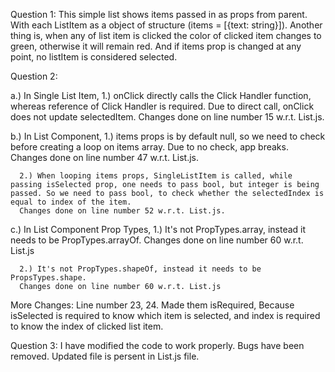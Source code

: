 Question 1:
  This simple list shows items passed in as props from parent.
  With each ListItem as a object of structure (items = [{text: string}]).
  Another thing is, when any of list item is clicked the color of clicked item changes to green, otherwise it will remain red.
  And if items prop is changed at any point, no listItem is considered selected.

Question 2: 

  a.) In Single List Item, 
      1.) onClick directly calls the Click Handler function, whereas reference of Click Handler is required.
      Due to direct call, onClick does not update selectedItem.
      Changes done on line number 15 w.r.t. List.js.

  b.) In List Component,
      1.) items props is by default null, so we need to check before creating a loop on items array. Due to no check, app breaks.
      Changes done on line number 47 w.r.t. List.js.

      2.) When looping items props, SingleListItem is called, while passing isSelected prop, one needs to pass bool, but integer is being passed. So we need to pass bool, to check whether the selectedIndex is equal to index of the item.
      Changes done on line number 52 w.r.t. List.js.

  c.) In List Component Prop Types,
      1.) It's not PropTypes.array, instead it needs to be PropTypes.arrayOf.
      Changes done on line number 60 w.r.t. List.js

      2.) It's not PropTypes.shapeOf, instead it needs to be PropsTypes.shape.
      Changes done on line number 60 w.r.t. List.js

More Changes:
Line number 23, 24.
Made them isRequired, 
Because isSelected is required to know which item is selected,
and 
index is required to know the index of clicked list item.

Question 3:
  I have modified the code to work properly.
  Bugs have been removed.
  Updated file is persent in List.js file. 